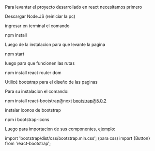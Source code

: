 Para levantar el proyecto desarrollado en react necesitamos primero 

Descargar Node.JS   (reiniciar la pc)

ingresar en terminal el comando

npm install

Luego de la instalacion para que levante la pagina

npm start 

luego para que funcionen las rutas

npm install react router dom

Utilicé bootstrap para el diseño de las paginas

Para su instalacion el comando:

npm install react-bootstrap@next bootstrap@5.0.2

instalar iconos de bootstrap

npm i bootstrap-icons

Luego para importacion de sus componentes, ejemplo:

import 'bootstrap/dist/css/bootstrap.min.css';  (para css)
import {Button} from 'react-bootstrap';

